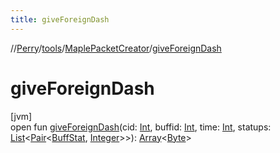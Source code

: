 ```yaml
---
title: giveForeignDash
---
```

//[Perry](../../../index.html)/[tools](../index.html)/[MaplePacketCreator](index.html)/[giveForeignDash](give-foreign-dash.html)



# giveForeignDash



[jvm]\
open fun [giveForeignDash](give-foreign-dash.html)(cid: [Int](https://kotlinlang.org/api/latest/jvm/stdlib/kotlin/-int/index.html), buffid: [Int](https://kotlinlang.org/api/latest/jvm/stdlib/kotlin/-int/index.html), time: [Int](https://kotlinlang.org/api/latest/jvm/stdlib/kotlin/-int/index.html), statups: [List](https://docs.oracle.com/javase/8/docs/api/java/util/List.html)&lt;[Pair](https://kotlinlang.org/api/latest/jvm/stdlib/kotlin/-pair/index.html)&lt;[BuffStat](../../client/-buff-stat/index.html), [Integer](https://docs.oracle.com/javase/8/docs/api/java/lang/Integer.html)&gt;&gt;): [Array](https://kotlinlang.org/api/latest/jvm/stdlib/kotlin/-array/index.html)&lt;[Byte](https://kotlinlang.org/api/latest/jvm/stdlib/kotlin/-byte/index.html)&gt;




